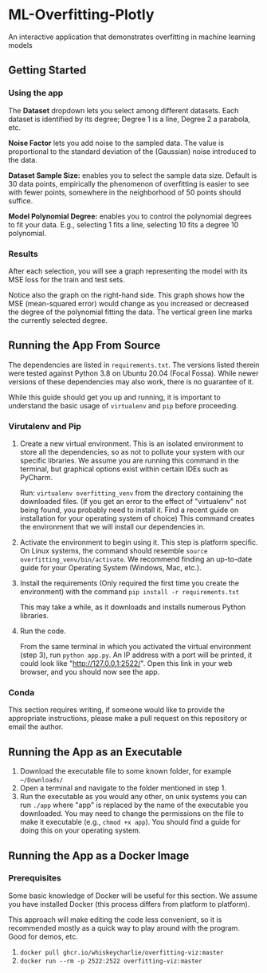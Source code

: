 # ML-Overfitting-Plotly

An interactive application that demonstrates overfitting in machine learning models

## Getting Started

### Using the app

The **Dataset** dropdown lets you select among different datasets. Each dataset is identified by its degree; Degree 1 is
a line, Degree 2 a parabola, etc.

**Noise Factor** lets you add noise to the sampled data. The value is proportional to the standard deviation of the (Gaussian) noise introduced to the data.

**Dataset Sample Size:** enables you to select the sample data size. Default is 30 data points, empirically the
phenomenon of overfitting is easier to see with fewer points, somewhere in the neighborhood of 50 points should suffice.

**Model Polynomial Degree:** enables you to control the polynomial degrees to fit your data. E.g., selecting 1 fits a
line, selecting 10 fits a degree 10 polynomial.

### Results

After each selection, you will see a graph representing the model with its MSE loss for the train and test sets.

Notice also the graph on the right-hand side. This graph shows how the MSE (mean-squared error) would change as you
increased or decreased the degree of the polynomial fitting the data. The vertical green line marks the currently
selected degree.


## Running the App From Source

The dependencies are listed in `requirements.txt`. The versions listed therein were tested against Python 3.8 on Ubuntu
20.04 (Focal Fossa). While newer versions of these dependencies may also work, there is no guarantee of it.

While this guide should get you up and running, it is important to understand the basic usage of
`virtualenv` and `pip` before proceeding.

### Virutalenv and Pip

1. Create a new virtual environment. This is an isolated environment to store all the dependencies, so as not to pollute
   your system with our specific libraries. We assume you are running this command in the terminal, but graphical
   options exist within certain IDEs such as PyCharm.

   Run: `virtualenv overfitting_venv` from the directory containing the downloaded files. (If you get an error to the effect of "virtualenv" not being found, you probably need to install it. Find a recent guide on installation for your operating system of choice) This command creates the environment that we will install our dependencies in.

3. Activate the environment to begin using it. This step is platform specific. On Linux systems, the command should
   resemble
   `source overfitting_venv/bin/activate`. We recommend finding an up-to-date guide for your Operating System (Windows, 
   Mac, etc.).

4. Install the requirements (Only required the first time you create the environment) with the command `pip install -r requirements.txt`

   This may take a while, as it downloads and installs numerous Python libraries.

4. Run the code.

   From the same terminal in which you activated the virtual environment (step 3), run `python app.py`. An IP address with a port will be printed, it could look like "http://127.0.0.1:2522/". Open this link in your web browser, and you should now see the app.

### Conda

This section requires writing, if someone would like to provide the appropriate instructions, please make a pull request
on this repository or email the author.

## Running the App as an Executable

1. Download the executable file to some known folder, for example `~/Downloads/`
2. Open a terminal and navigate to the folder mentioned in step 1.
3. Run the executable as you would any other, on unix systems you can run `./app` where "app"
   is replaced by the name of the executable you downloaded.
   You may need to change the permissions on the file to make it executable (e.g., `chmod +x app`).
   You should find a guide for doing this on your operating system.

## Running the App as a Docker Image
### Prerequisites
Some basic knowledge of Docker will be useful for this section.
We assume you have installed Docker (this process differs from platform to platform).

This approach will make editing the code less convenient, so it is recommended mostly as a quick way to play around
with the program. Good for demos, etc.

1. `docker pull ghcr.io/whiskeycharlie/overfitting-viz:master`
2. `docker run --rm -p 2522:2522 overfitting-viz:master`
